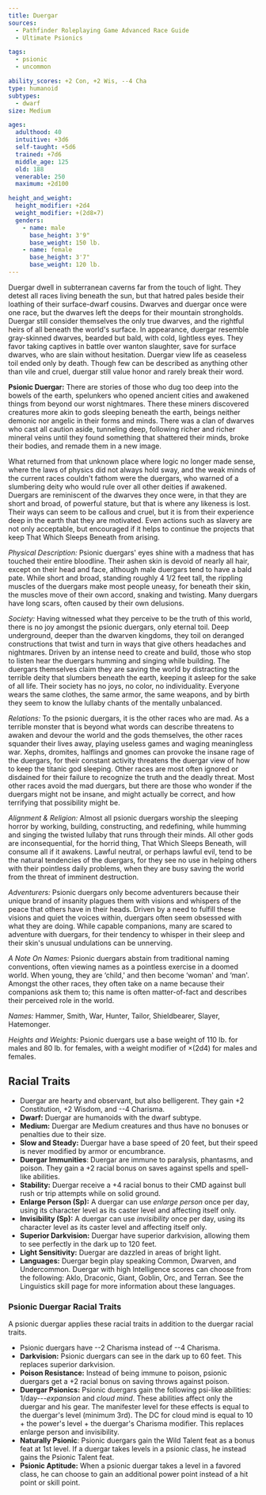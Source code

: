 ```yaml
---
title: Duergar
sources:
  - Pathfinder Roleplaying Game Advanced Race Guide
  - Ultimate Psionics

tags:
  - psionic
  - uncommon

ability_scores: +2 Con, +2 Wis, --4 Cha
type: humanoid
subtypes:
  - dwarf
size: Medium

ages:
  adulthood: 40
  intuitive: +3d6
  self-taught: +5d6
  trained: +7d6
  middle_age: 125
  old: 188
  venerable: 250
  maximum: +2d100

height_and_weight:
  height_modifier: +2d4
  weight_modifier: +(2d8×7)
  genders:
    - name: male
      base_height: 3'9"
      base_weight: 150 lb.
    - name: female
      base_height: 3'7"
      base_weight: 120 lb.
---
```


Duergar dwell in subterranean caverns far from the touch of light. They detest all races living beneath the sun, but that hatred pales beside their loathing of their surface-dwarf cousins. Dwarves and duergar once were one race, but the dwarves left the deeps for their mountain strongholds. Duergar still consider themselves the only true dwarves, and the rightful heirs of all beneath the world's surface. In appearance, duergar resemble gray-skinned dwarves, bearded but bald, with cold, lightless eyes. They favor taking captives in battle over wanton slaughter, save for surface dwarves, who are slain without hesitation. Duergar view life as ceaseless toil ended only by death. Though few can be described as anything other than vile and cruel, duergar still value honor and rarely break their word.

**Psionic Duergar:** There are stories of those who dug too deep into the bowels of the earth, spelunkers who opened ancient cities and awakened things from beyond our worst nightmares. There these miners discovered creatures more akin to gods sleeping beneath the earth, beings neither demonic nor angelic in their forms and minds. There was a clan of dwarves who cast all caution aside, tunneling deep, following richer and richer mineral veins until they found something that shattered their minds, broke their bodies, and remade them in a new image.

What returned from that unknown place where logic no longer made sense, where the laws of physics did not always hold sway, and the weak minds of the current races couldn't fathom were the duergars, who warned of a slumbering deity who would rule over all other deities if awakened. Duergars are reminiscent of the dwarves they once were, in that they are short and broad, of powerful stature, but that is where any likeness is lost. Their ways can seem to be callous and cruel, but it is from their experience deep in the earth that they are motivated. Even actions such as slavery are not only acceptable, but encouraged if it helps to continue the projects that keep That Which Sleeps Beneath from arising.

*Physical Description:* Psionic duergars' eyes shine with a madness that has touched their entire bloodline. Their ashen skin is devoid of nearly all hair, except on their head and face, although male duergars tend to have a bald pate. While short and broad, standing roughly 4 1/2 feet tall, the rippling muscles of the duergars make most people uneasy, for beneath their skin, the muscles move of their own accord, snaking and twisting. Many duergars have long scars, often caused by their own delusions.

*Society:* Having witnessed what they perceive to be the truth of this world, there is no joy amongst the psionic duergars, only eternal toil. Deep underground, deeper than the dwarven kingdoms, they toil on deranged constructions that twist and turn in ways that give others headaches and nightmares. Driven by an intense need to create and build, those who stop to listen hear the duergars humming and singing while building. The duergars themselves claim they are saving the world by distracting the terrible deity that slumbers beneath the earth, keeping it asleep for the sake of all life. Their society has no joys, no color, no individuality. Everyone wears the same clothes, the same armor, the same weapons, and by birth they seem to know the lullaby chants of the mentally unbalanced.

*Relations:* To the psionic duergars, it is the other races who are mad. As a terrible monster that is beyond what words can describe threatens to awaken and devour the world and the gods themselves, the other races squander their lives away, playing useless games and waging meaningless war. Xephs, dromites, halflings and gnomes can provoke the insane rage of the duergars, for their constant activity threatens the duergar view of how to keep the titanic god sleeping. Other races are most often ignored or disdained for their failure to recognize the truth and the deadly threat. Most other races avoid the mad duergars, but there are those who wonder if the duergars might not be insane, and might actually be correct, and how terrifying that possibility might be.

*Alignment & Religion:* Almost all psionic duergars worship the sleeping horror by working, building, constructing, and redefining, while humming and singing the twisted lullaby that runs through their minds. All other gods are inconsequential, for the horrid thing, That Which Sleeps Beneath, will consume all if it awakens. Lawful neutral, or perhaps lawful evil, tend to be the natural tendencies of the duergars, for they see no use in helping others with their pointless daily problems, when they are busy saving the world from the threat of imminent destruction.

*Adventurers:* Psionic duergars only become adventurers because their unique brand of insanity plagues them with visions and whispers of the peace that others have in their heads. Driven by a need to fulfill these visions and quiet the voices within, duergars often seem obsessed with what they are doing. While capable companions, many are scared to adventure with duergars, for their tendency to whisper in their sleep and their skin's unusual undulations can be unnerving.

*A Note On Names:* Psionic duergars abstain from traditional naming conventions, often viewing names as a pointless exercise in a doomed world. When young, they are ‘child,' and then become ‘woman' and ‘man'. Amongst the other races, they often take on a name because their companions ask them to; this name is often matter-of-fact and describes their perceived role in the world.

*Names:* Hammer, Smith, War, Hunter, Tailor, Shieldbearer, Slayer, Hatemonger.

*Heights and Weights:* Psionic duergars use a base weight of 110 lb. for males and 80 lb. for females, with a weight modifier of ×(2d4) for males and females.

## Racial Traits

- Duergar are hearty and observant, but also belligerent. They gain +2 Constitution, +2 Wisdom, and --4 Charisma.
- **Dwarf:** Duergar are humanoids with the dwarf subtype.
- **Medium:** Duergar are Medium creatures and thus have no bonuses or penalties due to their size.
- **Slow and Steady:** Duergar have a base speed of 20 feet, but their speed is never modified by armor or encumbrance.
- **Duergar Immunities**: Duergar are immune to paralysis, phantasms, and poison. They gain a +2 racial bonus on saves against spells and spell-like abilities.
- **Stability:** Duergar receive a +4 racial bonus to their CMD against bull rush or trip attempts while on solid ground.
- **Enlarge Person (Sp):** A duergar can use *enlarge person* once per day, using its character level as its caster level and affecting itself only.
- **Invisibility (Sp):** A duergar can use *invisibility* once per day, using its character level as its caster level and affecting itself only.
- **Superior Darkvision:** Duergar have superior darkvision, allowing them to see perfectly in the dark up to 120 feet.
- **Light Sensitivity:** Duergar are dazzled in areas of bright light.
- **Languages:** Duergar begin play speaking Common, Dwarven, and Undercommon. Duergar with high Intelligence scores can choose from the following: Aklo, Draconic, Giant, Goblin, Orc, and Terran. See the Linguistics skill page for more information about these languages.

### Psionic Duergar Racial Traits

A psionic duergar applies these racial traits in addition to the duergar racial traits.

- Psionic duergars have --2 Charisma instead of --4 Charisma.
- **Darkvision:** Psionic duergars can see in the dark up to 60 feet. This replaces superior darkvision.
- **Poison Resistance:** Instead of being immune to poison, psionic duergars get a +2 racial bonus on saving throws against poison.
- **Duergar Psionics:** Psionic duergars gain the following psi-like abilities: 1/day---*expansion* and *cloud mind*. These abilities affect only the duergar and his gear. The manifester level for these effects is equal to the duergar's level (minimum 3rd). The DC for cloud mind is equal to 10 + the power's level + the duergar's Charisma modifier. This replaces enlarge person and invisibility.
- **Naturally Psionic**: Psionic duergars gain the Wild Talent feat as a bonus feat at 1st level. If a duergar takes levels in a psionic class, he instead gains the Psionic Talent feat.
- **Psionic Aptitude:** When a psionic duergar takes a level in a favored class, he can choose to gain an additional power point instead of a hit point or skill point.
